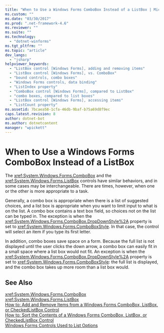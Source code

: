 ```yaml
---
title: "When to Use a Windows Forms ComboBox Instead of a ListBox | Microsoft Docs"
ms.custom: ""
ms.date: "03/30/2017"
ms.prod: ".net-framework-4.6"
ms.reviewer: ""
ms.suite: ""
ms.technology: 
  - "dotnet-winforms"
ms.tgt_pltfrm: ""
ms.topic: "article"
dev_langs: 
  - "jsharp"
helpviewer_keywords: 
  - "ListBox control [Windows Forms], adding and removing items"
  - "ListBox control [Windows Forms], vs. ComboBox"
  - "bound controls, combo boxes"
  - "Windows Forms controls, data binding"
  - "ListIndex property"
  - "ComboBox control [Windows Forms], compared to ListBox"
  - "combo boxes, compared to list boxes"
  - "ListBox control [Windows Forms], accessing items"
  - "ListCount property"
ms.assetid: 7bcaea58-1cfa-46db-9baf-b75a69d8f9ec
caps.latest.revision: 8
author: dotnet-bot
ms.author: dotnetcontent
manager: "wpickett"
---
```

# When to Use a Windows Forms ComboBox Instead of a ListBox
The <xref:System.Windows.Forms.ComboBox> and the <xref:System.Windows.Forms.ListBox> controls have similar behaviors, and in some cases may be interchangeable. There are times, however, when one or the other is more appropriate to a task.  
  
 Generally, a combo box is appropriate when there is a list of suggested choices, and a list box is appropriate when you want to limit input to what is on the list. A combo box contains a text box field, so choices not on the list can be typed in. The exception is when the <xref:System.Windows.Forms.ComboBox.DropDownStyle%2A> property is set to <xref:System.Windows.Forms.ComboBoxStyle>. In that case, the control will select an item if you type its first letter.  
  
 In addition, combo boxes save space on a form. Because the full list is not displayed until the user clicks the down arrow, a combo box can easily fit in a small space where a list box would not fit. An exception is when the <xref:System.Windows.Forms.ComboBox.DropDownStyle%2A> property is set to <xref:System.Windows.Forms.ComboBoxStyle>: the full list is displayed, and the combo box takes up more room than a list box would.  
  
## See Also  
 <xref:System.Windows.Forms.ComboBox>   
 <xref:System.Windows.Forms.ListBox>   
 [How to: Add and Remove Items from a Windows Forms ComboBox, ListBox, or CheckedListBox Control](../../../../docs/framework/winforms/controls/add-and-remove-items-from-a-wf-combobox.md)   
 [How to: Sort the Contents of a Windows Forms ComboBox, ListBox, or CheckedListBox Control](../../../../docs/framework/winforms/controls/sort-the-contents-of-a-wf-combobox-listbox-or-checkedlistbox-control.md)   
 [Windows Forms Controls Used to List Options](../../../../docs/framework/winforms/controls/windows-forms-controls-used-to-list-options.md)